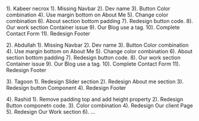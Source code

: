 1). Kabeer necrox
    1). Missing Navbar
    2). Dev name
    3). Button Color combination
    4). Use margin bottom on About Me
    5). Change color combination
    6). About section bottom padding
    7). Redesign button code.
    8). Our work section Container issue
    9). Our Blog use a tag.
    10). Complete Contact Form
    11). Redesign Footer

2). Abdullah
    1). Missing Navbar
    2). Dev name
    3). Button Color combination
    4). Use margin bottom on About Me
    5). Change color combination
    6). About section bottom padding
    7). Redesign button code.
    8). Our work section Container issue
    9). Our Blog use a tag.
    10). Complete Contact Form
    11). Redesign Footer

3). Tagoon
    1). Redesign Slider section
    2). Redesign About me section
    3). Redesign button Component
    4). Redesign Footer

4). Rashid
    1). Remove padding top and add height property
    2). Redesign Button componetn code.
    3). Color combination
    4). Redesign Our client Page
    5). Redesign Our Work section
    6). ... 



